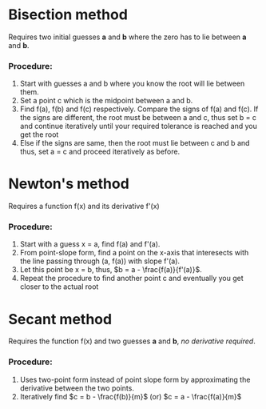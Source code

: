 # Bisection method
Requires two initial guesses **a** and **b** where the zero has to lie between **a** and **b**.

### Procedure:
1. Start with guesses a and b where you know the root will lie between them.
2. Set a point c which is the midpoint between a and b.
3. Find f(a), f(b) and f(c) respectively. Compare the signs of f(a) and f(c). If the signs are different, the root must be between
a and c, thus set b = c and continue iteratively until your required tolerance is reached and you get the root
4. Else if the signs are same, then the root must lie between c and b and thus, set a = c and proceed iteratively as before.

# Newton's method
Requires a function f(x) and its derivative f'(x)

### Procedure: 
1. Start with a guess x = a, find f(a) and f'(a). 
2. From point-slope form, find a point on the x-axis that interesects with the line passing through (a, f(a)) with slope f'(a). 
3. Let this point be x = b, thus, $b = a - \frac{f(a)}{f'(a)}$. 
4. Repeat the procedure to find another point c and eventually you get closer to the actual root

# Secant method
Requires the function f(x) and two guesses **a** and **b**, _no derivative required_.

### Procedure: 
1. Uses two-point form instead of point slope form by approximating the derivative between the two points.
2. Iteratively find $c = b - \frac{f(b)}{m}$ (or) $c = a - \frac{f(a)}{m}$

